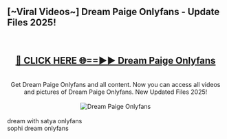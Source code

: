 <h2>[~Viral Videos~] Dream Paige Onlyfans - Update Files 2025!</h2>
<br>
<div align="center">
<h2><a href="https://betterlinks.top/A2PfLJ" rel="nofollow">🔴 CLICK HERE 🌐==►► Dream Paige Onlyfans</a></h2>
<br>
Get Dream Paige Onlyfans and all content. Now you can access all videos and pictures of Dream Paige Onlyfans. New Updated Files 2025!
<br>
<br>
<a href="https://betterlinks.top/A2PfLJ" rel="nofollow" data-target="animated-image.originalLink"><img src="https://i.ibb.co.com/WyWwxjT/player-gif2.gif" alt="Dream Paige Onlyfans" style="max-width: 100%; display: inline-block;" data-target="animated-image.originalImage"></a>
</div>
<br>
dream with satya onlyfans<br>
sophi dream onlyfans